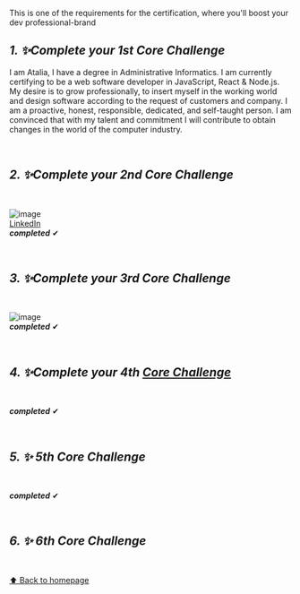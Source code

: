 

This is one of the requirements for the certification, where you'll boost your dev professional-brand

## _1. ✨Complete your 1st Core Challenge_

<p>I am Atalia, I have a degree in Administrative Informatics. I am currently certifying to be a web software developer in JavaScript, React & Node.js. My desire is to grow professionally, to insert myself in the working world and design software according to the request of customers and company. I am a proactive, honest, responsible, dedicated, and self-taught person. I am convinced that with my talent and commitment I will contribute to obtain changes in the world of the computer industry.</p>

<br>

## _2. ✨Complete your 2nd Core Challenge_

<br>

![image](https://img.shields.io/badge/LinkedIn-0077B5?style=for-the-badge&logo=linkedin&logoColor=white)<br>
[LinkedIn](https://www.linkedin.com/in/ataliamoreno/)<br>
**_completed_** ✔

<br>

## _3. ✨Complete your 3rd Core Challenge_

<br>

![image](https://img.shields.io/badge/GitHub-100000?style=for-the-badge&logo=github&logoColor=white)<br>
**_completed_** ✔

<br>


## _4. ✨Complete your 4th [Core Challenge](https://github.com/21atalia/core-code-from-scratch-readme/blob/main/resources/scrum.md)_

<br>

**_completed_** ✔

<br>

## _5. ✨ 5th Core Challenge_

<br>

**_completed_** ✔

<br>

## _6. ✨ 6th Core Challenge_

<br>

[⬆ Back to homepage](https://github.com/21atalia/core-code-from-scratch-readme/blob/main/README.md)<br>
